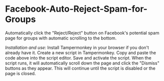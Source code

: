 # Facebook-Auto-Reject-Spam-for-Groups
Automatically click the "Reject/Reject" button on Facebook's potential spam page for groups with automatic scrolling to the bottom.


*Installation and use:*
Install Tampermonkey in your browser if you don't already have it.
Create a new script in Tampermonkey.
Copy and paste the code above into the script editor.
Save and activate the script.
When the script runs, it will automatically scroll down the page and click the "Dismiss" buttons as they appear. This will continue until the script is disabled or the page is closed.
